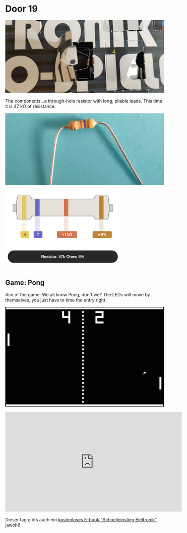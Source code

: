 # Door 19

![door](door.jpg)

The components...a through-hole resistor with long, pliable leads. This time it is 47 k&#8486; of resistance.

![components](components.jpg)

![resist22k](resist47k.png)

## Game: Pong

Aim of the game: We all know Pong, don't we? The LEDs will move by themselves, you just have to time the entry right.

![game](game.jpg)

<iframe width="560" height="315" src="https://www.youtube.com/embed/6iLeEB0frDw" frameborder="0" allow="accelerometer; autoplay; encrypted-media; gyroscope; picture-in-picture" allowfullscreen></iframe>

Dieser tag gibts auch ein [kostenloses E-book "Schnelleinstieg Eleltronik"](https://www.franzis.de/schnelleinstieg-elektronik-adventskalender), jawohl!
